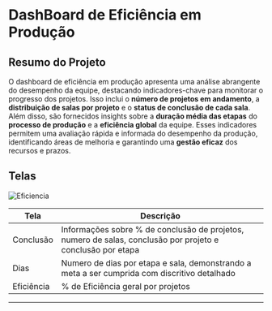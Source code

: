 # DashBoard de Eficiência em Produção

## Resumo do Projeto

O dashboard de eficiência em produção apresenta uma análise abrangente do desempenho da equipe, destacando indicadores-chave para monitorar o progresso dos projetos. Isso inclui o **número de projetos em andamento**, a **distribuição de salas por projeto** e o **status de conclusão de cada sala**. Além disso, são fornecidos insights sobre a **duração média das etapas** do **processo de produção** e a **eficiência global** da equipe. Esses indicadores permitem uma avaliação rápida e informada do desempenho da produção, identificando áreas de melhoria e garantindo uma **gestão eficaz** dos recursos e prazos.

## Telas

![Eficiencia](https://github.com/ByancaValerie/ByancaValerie/assets/162714310/bc7340a8-1a7c-42b6-aacf-ef90a74cf8d0)

| Tela | Descrição |
|---|---|
| Conclusão | Informações sobre % de conclusão de projetos, numero de salas, conclusão por projeto e conclusão por etapa |
| Dias | Numero de dias por etapa e sala, demonstrando a meta a ser cumprida com discritivo detalhado |
| Eficiência | %  de Eficiência geral por projetos|

___